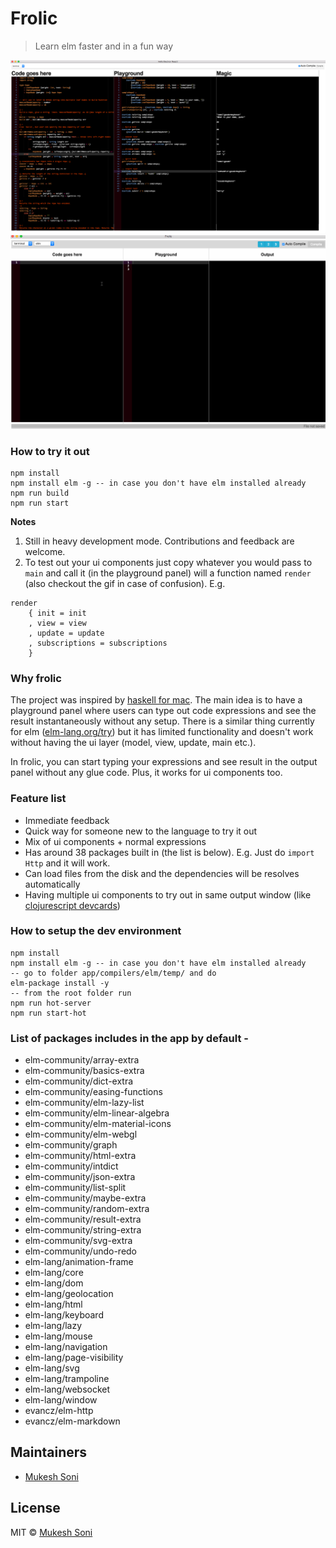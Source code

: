 # Frolic

> Learn elm faster and in a fun way

![Elm rope implemented using frolic](images/elm-rope-in-elm-playground.png)
![Elm counter pairs from elm-architechture examples](images/elm-playground-desktop-counter-pairs.gif)

### How to try it out
```
npm install
npm install elm -g -- in case you don't have elm installed already
npm run build
npm run start
```

**Notes**
1. Still in heavy development mode. Contributions and feedback are welcome.
2. To test out your ui components just copy whatever you would pass to `main` and call it (in the playground panel) will a function named `render` (also checkout the gif in case of confusion). E.g.
```
render
    { init = init
    , view = view
    , update = update
    , subscriptions = subscriptions
    }
```

### Why frolic
The project was inspired by [haskell for mac](https://haskellformac.com). The main idea is to have a playground panel where users can type out code expressions and see the result instantaneously without any setup. There is a similar thing currently for elm ([elm-lang.org/try](elm-lang.org/try)) but it has limited functionality and doesn't work without having the ui layer (model, view, update, main etc.).

In frolic, you can start typing your expressions and see result in the output panel without any glue code. Plus, it works for ui components too.

### Feature list

- Immediate feedback
- Quick way for someone new to the language to try it out
- Mix of ui components + normal expressions
- Has around 38 packages built in (the list is below). E.g. Just do `import Http` and it will work.
- Can load files from the disk and the dependencies will be resolves automatically
- Having multiple ui components to try out in same output window (like [clojurescript devcards](https://github.com/bhauman/devcards))

### How to setup the dev environment

```
npm install
npm install elm -g -- in case you don't have elm installed already
-- go to folder app/compilers/elm/temp/ and do
elm-package install -y
-- from the root folder run
npm run hot-server
npm run start-hot
```

### List of packages includes in the app by default -
- elm-community/array-extra
- elm-community/basics-extra
- elm-community/dict-extra
- elm-community/easing-functions
- elm-community/elm-lazy-list
- elm-community/elm-linear-algebra
- elm-community/elm-material-icons
- elm-community/elm-webgl
- elm-community/graph
- elm-community/html-extra
- elm-community/intdict
- elm-community/json-extra
- elm-community/list-split
- elm-community/maybe-extra
- elm-community/random-extra
- elm-community/result-extra
- elm-community/string-extra
- elm-community/svg-extra
- elm-community/undo-redo
- elm-lang/animation-frame
- elm-lang/core
- elm-lang/dom
- elm-lang/geolocation
- elm-lang/html
- elm-lang/keyboard
- elm-lang/lazy
- elm-lang/mouse
- elm-lang/navigation
- elm-lang/page-visibility
- elm-lang/svg
- elm-lang/trampoline
- elm-lang/websocket
- elm-lang/window
- evancz/elm-http
- evancz/elm-markdown

## Maintainers

- [Mukesh Soni](https://github.com/mukeshsoni)

## License
MIT © [Mukesh Soni](https://github.com/mukeshsoni)
